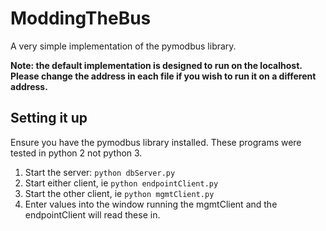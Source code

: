 # ModdingTheBus
A very simple implementation of the pymodbus library.

**Note: the default implementation is designed to run on the localhost. Please
change the address in each file if you wish to run it on a different address.**

## Setting it up
Ensure you have the pymodbus library installed. These programs were tested in
python 2 not python 3.
1. Start the server: `python dbServer.py`
2. Start either client, ie `python endpointClient.py`
3. Start the other client, ie `python mgmtClient.py`
4. Enter values into the window running the mgmtClient and the endpointClient
will read these in.
